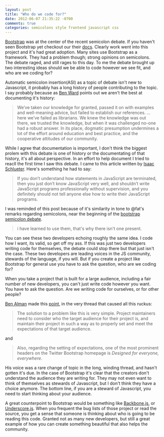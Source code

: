 ```yaml
---
layout: post
title: "Who do we code for?"
date: 2012-06-07 21:35:22 -0700
comments: true
categories: semicolons style frontend javascript css
---
```


[Bootstrap](http://twitter.github.com/bootstrap/) was at the center of the recent semicolon debate. If you haven't seen Bootstrap yet checkout our their [docs](http://twitter.github.com/bootstrap/). Clearly work went into this project and it's had great adoption. Many sites use Bootstrap as a framework. They had a problem though; strong opinions on semicolons. The debate raged, and still rages to this day. To me the debate brought up two interesting ideas should we be able to code however we see fit, and who are we coding for?

Automatic semicolon insertion(ASI) as a topic of debate isn't new to Javascript, it probably has a long history of people contributing to the topic. I say probably because as [Ben Ward](http://the-pastry-box-project.net/ben-ward/2012-may-30/) points out we aren't the best at documenting it's history:

> We’ve taken our knowledge for granted, passed it on with examples and well-meaning advice, but failed to establish our references. ... here we’ve failed as librarians. We knew the knowledge was out there, we trusted the knowledge, but when it was challenged no-one had a robust answer. In its place, dogmatic presumption undermines a lot of the effort around education and best practice, and the cooperative attitudes of our community.

While I agree that documentation is important, I don't think the biggest prolem with this debate is one of history or the documentating of that history, it's all about perspective. In an effort to help document I tried to reacll the first time I saw this debate. I came to this article written by [Isaac Schlueter](http://blog.izs.me/post/2353458699/an-open-letter-to-javascript-leaders-regarding). Here's something he had to say:

> If you don’t understand how statements in JavaScript are terminated, then you just don’t know JavaScript very well, and shouldn’t write JavaScript programs professionally without supervision, and you definitely should not tell anyone else how to write their JavaScript programs.

I was reminded of this post because of it's similarity in tone to @fat's remarks regarding semicolons, near the beginning of the [bootstrap semicolon debate](https://github.com/twitter/bootstrap/issues/3057).

> i have learned to use them, that's why there isn't one present.

You can see these two developers echoing roughly the same idea. I code how I want, its valid, so get off my ass. If this was just two developers writing code for themselves, the debate could stop there but that just isn't the case. These two developers are leading voices in the JS community, stewards of the language, if you will. But if you create a project like Bootstrap for general use you have to ask the question, who are we coding for?

When you take a project that is built for a large audience, including a fair number of new developers, you can't just write code however you want. You have to ask the question. Are we writing code for ourselves, or for other people?

[Ben Alman](http://benalman.com/) made this [point](https://github.com/twitter/bootstrap/issues/3057#issuecomment-5139250), in the very thread that caused all this ruckus:

> The solution to a problem like this is very simple. Project maintainers need to consider who the target audience for their project is, and maintain their project in such a way as to properly set and meet the expectations of that target audience.

and

> Also, regarding the setting of expectations, one of the most prominent headers on the Twitter Bootstrap homepage is *Designed for everyone, everywhere*.

His voice was a rare change of topic in the long, winding thread, and hasn't gotten it's due. In the case of Bootstrap it's clear that the creators don't understand the audience they are writing for. They may not even want to think of themselves as stewards of Javascript, but I don't think they have a choice anymore. The bottom line, if you are a steward of Javascript, you need to start thinking about your audience.

A great counterpoint to Bootstrap would be something like [Backbone.js](http://backbonejs.org/), or [Underscore.js](http://underscorejs.org/). When you frequent the bug lists of those project or read the source, you get a sense that someone is thinking about who is going to be reading this code. Granted not as many new developers, but still a great example of how you can create something beautiful that also helps the community.


